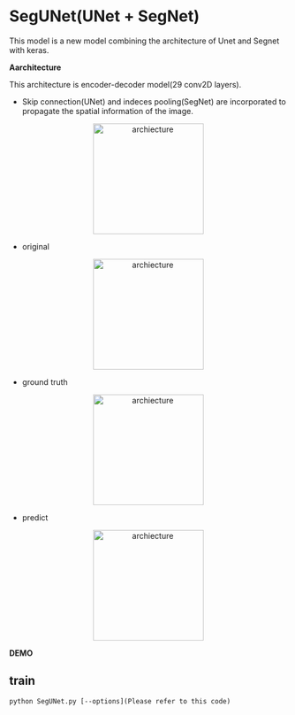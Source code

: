 # SegUNet(UNet + SegNet)
This model is a new model combining the architecture of Unet and Segnet with keras.

**Aarchitecture**

This architecture is encoder-decoder model(29 conv2D layers).
- Skip connection(UNet) and indeces pooling(SegNet) are incorporated to propagate the spatial information of the image.


<div align="center">
<img src=https://user-images.githubusercontent.com/27678705/32180433-4ca5d2be-bdd5-11e7-83d1-0459131076d1.png title="archiecture" width="200px">
</div>


- original

<div align="center">
<img src=https://user-images.githubusercontent.com/27678705/32210409-ceb03454-be50-11e7-9410-cbca1ed3fc91.png title="archiecture" width="200px">
</div>


- ground truth

<div align="center">
<img src=https://user-images.githubusercontent.com/27678705/32210411-cfdb9d46-be50-11e7-8de1-f0a8d1350e3b.png title="archiecture" width="200px">
</div>


- predict

<div align="center">
<img src=https://user-images.githubusercontent.com/27678705/32210412-d12067d6-be50-11e7-9f86-4fb3d7e4d778.png title="archiecture" width="200px">
</div>


**DEMO**

## train

`python SegUNet.py [--options](Please refer to this code)`
